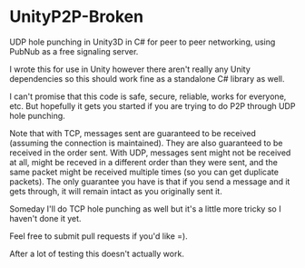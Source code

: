 # UnityP2P-Broken

UDP hole punching in Unity3D in C# for peer to peer networking, using PubNub as a free signaling server.

I wrote this for use in Unity however there aren't really any Unity dependencies so this should work fine as a standalone C# library as well.

I can't promise that this code is safe, secure, reliable, works for everyone, etc. But hopefully it gets you started if you are trying to do P2P through UDP hole punching.

Note that with TCP, messages sent are guaranteed to be received (assuming the connection is maintained). They are also guaranteed to be received in the order sent. With UDP, messages sent might not be received at all, might be receved in a different order than they were sent, and the same packet might be received multiple times (so you can get duplicate packets). The only guarantee you have is that if you send a message and it gets through, it will remain intact as you originally sent it.

Someday I'll do TCP hole punching as well but it's a little more tricky so I haven't done it yet.

Feel free to submit pull requests if you'd like =).

After a lot of testing this doesn't actually work.
